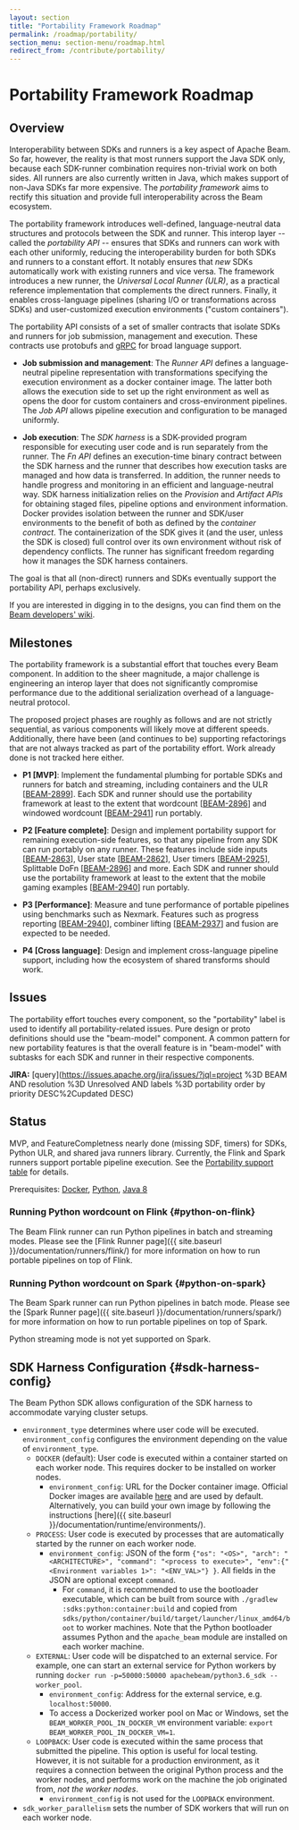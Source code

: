 ```yaml
---
layout: section
title: "Portability Framework Roadmap"
permalink: /roadmap/portability/
section_menu: section-menu/roadmap.html
redirect_from: /contribute/portability/
---
```

<!--
Licensed under the Apache License, Version 2.0 (the "License");
you may not use this file except in compliance with the License.
You may obtain a copy of the License at

http://www.apache.org/licenses/LICENSE-2.0

Unless required by applicable law or agreed to in writing, software
distributed under the License is distributed on an "AS IS" BASIS,
WITHOUT WARRANTIES OR CONDITIONS OF ANY KIND, either express or implied.
See the License for the specific language governing permissions and
limitations under the License.
-->

# Portability Framework Roadmap

## Overview

Interoperability between SDKs and runners is a key aspect of Apache
Beam. So far, however, the reality is that most runners support the
Java SDK only, because each SDK-runner combination requires non-trivial
work on both sides. All runners are also currently written in Java,
which makes support of non-Java SDKs far more expensive. The
_portability framework_ aims to rectify this situation and provide
full interoperability across the Beam ecosystem.

The portability framework introduces well-defined, language-neutral
data structures and protocols between the SDK and runner. This interop
layer -- called the _portability API_ -- ensures that SDKs and runners
can work with each other uniformly, reducing the interoperability
burden for both SDKs and runners to a constant effort.  It notably
ensures that _new_ SDKs automatically work with existing runners and
vice versa.  The framework introduces a new runner, the _Universal
Local Runner (ULR)_, as a practical reference implementation that
complements the direct runners. Finally, it enables cross-language
pipelines (sharing I/O or transformations across SDKs) and
user-customized execution environments ("custom containers").

The portability API consists of a set of smaller contracts that
isolate SDKs and runners for job submission, management and
execution. These contracts use protobufs and [gRPC](https://grpc.io) for broad language
support.

 * **Job submission and management**: The _Runner API_ defines a
   language-neutral pipeline representation with transformations
   specifying the execution environment as a docker container
   image. The latter both allows the execution side to set up the
   right environment as well as opens the door for custom containers
   and cross-environment pipelines. The _Job API_ allows pipeline
   execution and configuration to be managed uniformly.

 * **Job execution**: The _SDK harness_ is a SDK-provided
   program responsible for executing user code and is run separately
   from the runner.  The _Fn API_ defines an execution-time binary
   contract between the SDK harness and the runner that describes how
   execution tasks are managed and how data is transferred. In
   addition, the runner needs to handle progress and monitoring in an
   efficient and language-neutral way. SDK harness initialization
   relies on the _Provision_ and _Artifact APIs_ for obtaining staged
   files, pipeline options and environment information. Docker
   provides isolation between the runner and SDK/user environments to
   the benefit of both as defined by the _container contract_. The
   containerization of the SDK gives it (and the user, unless the SDK
   is closed) full control over its own environment without risk of
   dependency conflicts. The runner has significant freedom regarding
   how it manages the SDK harness containers.

The goal is that all (non-direct) runners and SDKs eventually support
the portability API, perhaps exclusively.

If you are interested in digging in to the designs, you can find
them on the [Beam developers' wiki](https://cwiki.apache.org/confluence/display/BEAM/Apache+Beam).

## Milestones

The portability framework is a substantial effort that touches every
Beam component. In addition to the sheer magnitude, a major challenge
is engineering an interop layer that does not significantly compromise
performance due to the additional serialization overhead of a
language-neutral protocol.

The proposed project phases are roughly as follows and are not
strictly sequential, as various components will likely move at
different speeds. Additionally, there have been (and continues to be)
supporting refactorings that are not always tracked as part of the
portability effort. Work already done is not tracked here either.

 * **P1 [MVP]**: Implement the fundamental plumbing for portable SDKs
   and runners for batch and streaming, including containers and the
   ULR
   [[BEAM-2899](https://issues.apache.org/jira/browse/BEAM-2899)]. Each
   SDK and runner should use the portability framework at least to the
   extent that wordcount
   [[BEAM-2896](https://issues.apache.org/jira/browse/BEAM-2896)] and
   windowed wordcount
   [[BEAM-2941](https://issues.apache.org/jira/browse/BEAM-2941)] run
   portably.

 * **P2 [Feature complete]**: Design and implement portability support
   for remaining execution-side features, so that any pipeline from
   any SDK can run portably on any runner. These features include side
   inputs
   [[BEAM-2863](https://issues.apache.org/jira/browse/BEAM-2863)], User state [[BEAM-2862](https://issues.apache.org/jira/browse/BEAM-2862)], User
   timers
   [[BEAM-2925](https://issues.apache.org/jira/browse/BEAM-2925)],
   Splittable DoFn
   [[BEAM-2896](https://issues.apache.org/jira/browse/BEAM-2896)] and
   more.  Each SDK and runner should use the portability framework at
   least to the extent that the mobile gaming examples
   [[BEAM-2940](https://issues.apache.org/jira/browse/BEAM-2940)] run
   portably.

 * **P3 [Performance]**: Measure and tune performance of portable
   pipelines using benchmarks such as Nexmark. Features such as
   progress reporting
   [[BEAM-2940](https://issues.apache.org/jira/browse/BEAM-2940)],
   combiner lifting
   [[BEAM-2937](https://issues.apache.org/jira/browse/BEAM-2937)] and
   fusion are expected to be needed.

 * **P4 [Cross language]**: Design and implement cross-language
   pipeline support, including how the ecosystem of shared transforms
   should work.

## Issues

The portability effort touches every component, so the "portability"
label is used to identify all portability-related issues. Pure
design or proto definitions should use the "beam-model" component. A
common pattern for new portability features is that the overall
feature is in "beam-model" with subtasks for each SDK and runner in
their respective components.

**JIRA:** [query](https://issues.apache.org/jira/issues/?jql=project %3D BEAM AND resolution %3D Unresolved AND labels %3D portability order by priority DESC%2Cupdated DESC)

## Status

MVP, and FeatureCompletness nearly done (missing SDF, timers) for
SDKs, Python ULR, and shared java runners library.
Currently, the Flink and Spark runners support portable pipeline execution.
See the
[Portability support table](https://s.apache.org/apache-beam-portability-support-table)
for details.

Prerequisites: [Docker](https://docs.docker.com/compose/install/), [Python](https://docs.python-guide.org/starting/install3/linux/), [Java 8](https://openjdk.java.net/install/)

### Running Python wordcount on Flink {#python-on-flink}

The Beam Flink runner can run Python pipelines in batch and streaming modes.
Please see the [Flink Runner page]({{ site.baseurl }}/documentation/runners/flink/) for more information on
how to run portable pipelines on top of Flink.

### Running Python wordcount on Spark {#python-on-spark}

The Beam Spark runner can run Python pipelines in batch mode.
Please see the [Spark Runner page]({{ site.baseurl }}/documentation/runners/spark/) for more information on
how to run portable pipelines on top of Spark.

Python streaming mode is not yet supported on Spark.

## SDK Harness Configuration {#sdk-harness-config}

The Beam Python SDK allows configuration of the SDK harness to accommodate varying cluster setups.

- `environment_type` determines where user code will be executed.
  `environment_config` configures the environment depending on the value of `environment_type`.
  - `DOCKER` (default): User code is executed within a container started on each worker node.
    This requires docker to be installed on worker nodes.
    - `environment_config`: URL for the Docker container image. Official Docker images
    are available [here](https://hub.docker.com/u/apachebeam) and are used by default.
    Alternatively, you can build your own image by following the instructions
    [here]({{ site.baseurl }}/documentation/runtime/environments/).
  - `PROCESS`: User code is executed by processes that are automatically started by the runner on
    each worker node.
    - `environment_config`: JSON of the form `{"os": "<OS>", "arch": "<ARCHITECTURE>",
    "command": "<process to execute>", "env":{"<Environment variables 1>": "<ENV_VAL>"} }`. All
    fields in the JSON are optional except `command`.
      - For `command`, it is recommended to use the bootloader executable, which can be built from
        source with `./gradlew :sdks:python:container:build` and copied from
        `sdks/python/container/build/target/launcher/linux_amd64/boot` to worker machines.
        Note that the Python bootloader assumes Python and the `apache_beam` module are installed
        on each worker machine.
  - `EXTERNAL`: User code will be dispatched to an external service. For example, one can start
    an external service for Python workers by running
    `docker run -p=50000:50000 apachebeam/python3.6_sdk --worker_pool`.
    - `environment_config`: Address for the external service, e.g. `localhost:50000`.
    - To access a Dockerized worker pool on Mac or Windows, set the `BEAM_WORKER_POOL_IN_DOCKER_VM`
      environment variable: `export BEAM_WORKER_POOL_IN_DOCKER_VM=1`.
  - `LOOPBACK`: User code is executed within the same process that submitted the pipeline. This
    option is useful for local testing. However, it is not suitable for a production environment,
    as it requires a connection between the original Python process and the worker nodes, and
    performs work on the machine the job originated from, *not the worker nodes*.
    - `environment_config` is not used for the `LOOPBACK` environment.
- `sdk_worker_parallelism` sets the number of SDK workers that will run on each worker node.